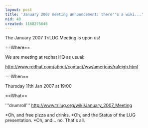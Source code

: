 ```yaml
---
layout: post
title: 'January 2007 meeting announcement: there''s a wiki...'
nid: 40
created: 1168275646
---
```

The January 2007 TriLUG Meeting is upon us!

==Where==

We are meeting at redhat HQ as usual:

http://www.redhat.com/about/contact/ww/americas/raleigh.html

==When==

Thursday 11th Jan 2007 at 19:00

==What==

'''drumroll'''  http://www.trilug.org/wiki/January_2007_Meeting

*Oh, and free pizza and drinks.
*Oh, and the Status of the LUG presentation.
*Oh, and... no. That's all.
